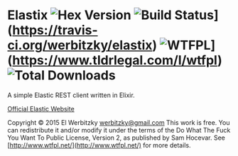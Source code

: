 # Elastix ![Hex Version](https://img.shields.io/hexpm/v/elastix.svg) ![Build Status](https://travis-ci.org/werbitzky/elastix.svg)](https://travis-ci.org/werbitzky/elastix) ![WTFPL](https://img.shields.io/badge/license-WTFPL-brightgreen.svg?style=flat)](https://www.tldrlegal.com/l/wtfpl) ![Total Downloads](https://img.shields.io/hexpm/dt/elastix.svg)

A simple Elastic REST client written in Elixir.

[Official Elastic Website](https://www.elastic.co)

Copyright © 2015 El Werbitzky <werbitzky@gmail.com>
This work is free. You can redistribute it and/or modify it under the
terms of the Do What The Fuck You Want To Public License, Version 2,
as published by Sam Hocevar. See [http://www.wtfpl.net/](http://www.wtfpl.net/) for more details.
